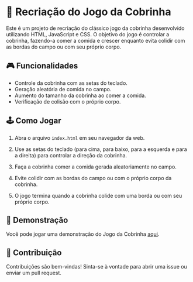 # 🐍 Recriação do Jogo da Cobrinha

Este é um projeto de recriação do clássico jogo da cobrinha desenvolvido utilizando HTML, JavaScript e CSS. O objetivo do jogo é controlar a cobrinha, fazendo-a comer a comida e crescer enquanto evita colidir com as bordas do campo ou com seu próprio corpo.

## 🎮 Funcionalidades

- Controle da cobrinha com as setas do teclado.
- Geração aleatória de comida no campo.
- Aumento do tamanho da cobrinha ao comer a comida.
- Verificação de colisão com o próprio corpo.

## 🕹️ Como Jogar

1. Abra o arquivo `index.html` em seu navegador da web.

2. Use as setas do teclado (para cima, para baixo, para a esquerda e para a direita) para controlar a direção da cobrinha.

3. Faça a cobrinha comer a comida gerada aleatoriamente no campo.

4. Evite colidir com as bordas do campo ou com o próprio corpo da cobrinha.

5. O jogo termina quando a cobrinha colide com uma borda ou com seu próprio corpo.

## 🎉 Demonstração

Você pode jogar uma demonstração do Jogo da Cobrinha [aqui](https://isamocellin.github.io/snake-game/).

## 🤝 Contribuição

Contribuições são bem-vindas! Sinta-se à vontade para abrir uma issue ou enviar um pull request.

